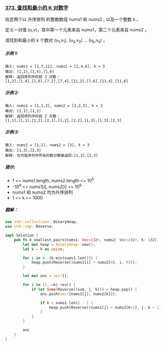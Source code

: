 ### [373. 查找和最小的 K 对数字](https://leetcode.cn/problems/find-k-pairs-with-smallest-sums/)
给定两个以 升序排列 的整数数组 nums1 和 nums2 , 以及一个整数 k 。

定义一对值 (u,v)，其中第一个元素来自 nums1，第二个元素来自 nums2 。

请找到和最小的 k 个数对 (u<sub>1</sub>,v<sub>1</sub>),  (u<sub>2</sub>,v<sub>2</sub>)  ...  (u<sub>k</sub>,v<sub>k</sub>) 。



##### 示例 1:
```
输入: nums1 = [1,7,11], nums2 = [2,4,6], k = 3
输出: [1,2],[1,4],[1,6]
解释: 返回序列中的前 3 对数：
[1,2],[1,4],[1,6],[7,2],[7,4],[11,2],[7,6],[11,4],[11,6]
```

##### 示例 2:
```
输入: nums1 = [1,1,2], nums2 = [1,2,3], k = 2
输出: [1,1],[1,1]
解释: 返回序列中的前 2 对数：
[1,1],[1,1],[1,2],[2,1],[1,2],[2,2],[1,3],[1,3],[2,3]
```

##### 示例 3:
```
输入: nums1 = [1,2], nums2 = [3], k = 3
输出: [1,3],[2,3]
解释: 也可能序列中所有的数对都被返回:[1,3],[2,3]
```

##### 提示:
- 1 <= nums1.length, nums2.length <= 10<sup>5</sup>
- -10<sup>9</sup> <= nums1[i], nums2[i] <= 10<sup>9</sup>
- nums1 和 nums2 均为升序排列
- 1 <= k <= 1000

##### 题解：
```rust
use std::collections::BinaryHeap;
use std::cmp::Reverse;

impl Solution {
    pub fn k_smallest_pairs(nums1: Vec<i32>, nums2: Vec<i32>, k: i32) -> Vec<Vec<i32>> {
        let mut heap = BinaryHeap::new();
        let k = k as usize;

        for i in 0..(k.min(nums1.len())) {
            heap.push(Reverse((nums1[i] + nums2[0], i, 0)));
        }

        let mut ans = vec![];

        for i in (1..=k).rev() {
            if let Some(Reverse((sum, j, k))) = heap.pop() {
                ans.push(vec![nums1[j], nums2[k]]);

                if k < nums2.len() - 1 {
                    heap.push(Reverse((nums1[j] + nums2[k+1], j, k + 1)));
                }
            }
        }

        ans
    }
}
```
